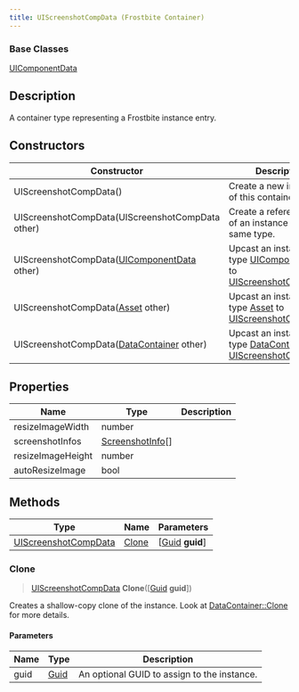 ```yaml
---
title: UIScreenshotCompData (Frostbite Container)
---
```

### Base Classes

[UIComponentData](UIComponentData)

## Description

A container type representing a Frostbite instance entry.

## Constructors

| Constructor                                                                     | Description                                                                                                                     |
| ------------------------------------------------------------------------------- | ------------------------------------------------------------------------------------------------------------------------------- |
| UIScreenshotCompData()                                                          | Create a new instance of this container type.                                                                                   |
| UIScreenshotCompData(UIScreenshotCompData other)                                | Create a reference copy of an instance of the same type.                                                                        |
| UIScreenshotCompData([UIComponentData](UIComponentData) other)                  | Upcast an instance of type [UIComponentData](UIComponentData) to [UIScreenshotCompData](UIScreenshotCompData).                  |
| UIScreenshotCompData([Asset](Asset) other)                                      | Upcast an instance of type [Asset](Asset) to [UIScreenshotCompData](UIScreenshotCompData).                                      |
| UIScreenshotCompData([DataContainer](/vext/ref/cls/shr/datacontainer) other) | Upcast an instance of type [DataContainer](/vext/ref/cls/shr/datacontainer) to [UIScreenshotCompData](UIScreenshotCompData). |

## Properties

| Name              | Type                                 | Description |
| ----------------- | ------------------------------------ | ----------- |
| resizeImageWidth  | number                               |             |
| screenshotInfos   | [ScreenshotInfo](ScreenshotInfo)\[\] |             |
| resizeImageHeight | number                               |             |
| autoResizeImage   | bool                                 |             |

## Methods

| Type                                         | Name            | Parameters                                     |
| -------------------------------------------- | --------------- | ---------------------------------------------- |
| [UIScreenshotCompData](UIScreenshotCompData) | [Clone](#clone) | \[[Guid](/vext/ref/cls/shr/guid) **guid**\] |

### Clone

> [UIScreenshotCompData](UIScreenshotCompData) **Clone**(\[[Guid](/vext/ref/cls/shr/guid) **guid**\])

Creates a shallow-copy clone of the instance. Look at [DataContainer::Clone](/vext/ref/cls/shr/datacontainer#clone) for more details.

#### Parameters

| Name | Type         | Description                                 |
| ---- | ------------ | ------------------------------------------- |
| guid | [Guid](Guid) | An optional GUID to assign to the instance. |
